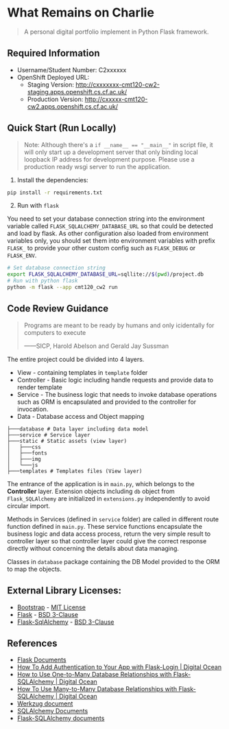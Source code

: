 # What Remains on Charlie

> A personal digital portfolio implement in Python Flask framework.

## Required Information

* Username/Student Number: C2xxxxxx
* OpenShift Deployed URL:
    * Staging Version: http://cxxxxxxx-cmt120-cw2-staging.apps.openshift.cs.cf.ac.uk/
    * Production Version: http://cxxxxx-cmt120-cw2.apps.openshift.cs.cf.ac.uk/

## Quick Start (Run Locally)

> Note: Although there's a `if __name__ == "__main__"` in script file, it will only start up a development server that
> only binding local loopback IP address for development purpose. Please use a production ready wsgi server to run the
> application.

1. Install the dependencies:

```bash
pip install -r requirements.txt
```

2. Run with `flask`

You need to set your database connection string into the environment variable called `FLASK_SQLALCHEMY_DATABASE_URL` so
that could be detected and load by flask. As other configuration also loaded from environment variables only, you should
set them into environment variables with prefix `FLASK_` to provide your other custom config such as `FLASK_DEBUG` or
`FLASK_ENV`.

```bash
# Set database connection string
export FLASK_SQLALCHEMY_DATABASE_URL=sqllite://$(pwd)/project.db
# Run with python flask
python -m flask --app cmt120_cw2 run 
 ```

## Code Review Guidance

> Programs are meant to be ready by humans and only icidentally for computers to execute
>
> ——SICP, Harold Abelson and Gerald Jay Sussman

The entire project could be divided into 4 layers.

* View - containing templates in `template` folder
* Controller - Basic logic including handle requests and provide data to render template
* Service - The business logic that needs to invoke database operations such as ORM is encapsulated and provided to the
  controller for invocation.
* Data - Database access and Object mapping

```
├───database # Data layer including data model
├───service # Service layer
├───static # Static assets (view layer)
│   ├───css
│   ├───fonts
│   ├───img
│   └───js
├───templates # Templates files (View layer)
```

The entrance of the application is in `main.py`, which belongs to the **Controller** layer. Extension objects including
`db` object from `Flask_SQLAlchemy` are initialized in `extensions.py` independently to avoid circular import.

Methods in Services (defined in `service` folder) are called in different route function defined in `main.py`. These
service functions encapsulate the
business logic and data access process, return the very simple result to controller layer so that controller layer could
give the correct response directly without concerning the details about data managing.

Classes in `database` package containing the DB Model provided to the ORM to map the objects.

## External Library Licenses:

* [Bootstrap](https://getbootstrap.com/) - [MIT License](https://github.com/twbs/bootstrap/blob/main/LICENSE)
* [Flask](https://palletsprojects.com/p/flask/) - [BSD 3-Clause](https://github.com/pallets/flask/blob/main/LICENSE.rst)
* [Flask-SqlAlchemy](https://github.com/pallets-eco/flask-sqlalchemy/) - [BSD 3-Clause](https://github.com/pallets-eco/flask-sqlalchemy/blob/main/LICENSE.rst)

## References

* [Flask Documents](https://flask.palletsprojects.com/en/2.2.x/)
* [How To Add Authentication to Your App with Flask-Login | Digital Ocean](https://www.digitalocean.com/community/tutorials/how-to-add-authentication-to-your-app-with-flask-login)
* [How to Use One-to-Many Database Relationships with Flask-SQLAlchemy | Digital Ocean](https://www.digitalocean.com/community/tutorials/how-to-use-one-to-many-database-relationships-with-flask-sqlalchemy)
* [How To Use Many-to-Many Database Relationships with Flask-SQLAlchemy | Digital Ocean](https://www.digitalocean.com/community/tutorials/how-to-use-one-to-many-database-relationships-with-flask-sqlalchemy)
* [Werkzug document](https://werkzeug.palletsprojects.com/en/2.2.x/)
* [SQLAlchemy Documents](https://docs.sqlalchemy.org/en/14/)
* [Flask-SQLAlchemy documents](https://flask-sqlalchemy.palletsprojects.com/en/3.0.x/)